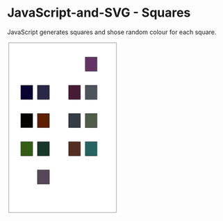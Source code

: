 # JavaScript-and-SVG - Squares


JavaScript generates squares and shose random colour for each square.


<img src="prtscr/Capture.PNG" height=400 width=255>
